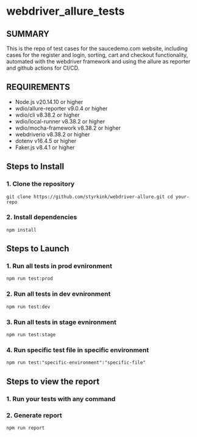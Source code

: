 # webdriver_allure_tests

## SUMMARY
This is the repo of test cases for the saucedemo.com website, including cases for the register and login, sorting, cart and checkout functionality, automated with the webdriver framework and using the allure as reporter and github actions for CI/CD. 

## REQUIREMENTS
- Node.js v20.14.10 or higher
- wdio/allure-reporter v9.0.4 or higher
- wdio/cli v8.38.2 or higher
- wdio/local-runner v8.38.2 or higher
- wdio/mocha-framework v8.38.2 or higher
- webdriverio v8.38.2 or higher
- dotenv v16.4.5 or higher
- Faker.js v8.4.1 or higher

## Steps to Install
### 1. Clone the repository
`git clone https://github.com/styrkink/webdriver-allure.git
cd your-repo`
### 2. Install dependencies
`npm install`


## Steps to Launch
### 1. Run all tests in prod evnironment 
`npm run test:prod`
### 2. Run all tests in dev evnironment 
`npm run test:dev`
### 3. Run all tests in stage evnironment 
`npm run test:stage`
### 4. Run specific test file in specific environment
`npm run test:"specific-environment":"specific-file"`


## Steps to view the report
### 1. Run your tests with any command
### 2. Generate report
`npm run report`